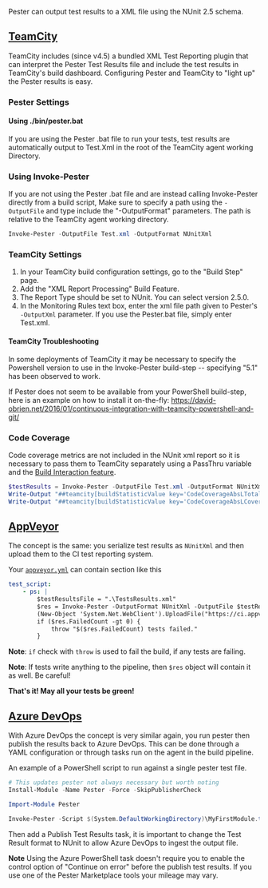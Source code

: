 Pester can output test results to a XML file using the NUnit 2.5 schema.

## [TeamCity](https://www.jetbrains.com/teamcity/)

TeamCity includes (since v4.5) a bundled XML Test Reporting plugin that can interpret the Pester Test Results file and include the test results in TeamCity's build dashboard. Configuring Pester and TeamCity to "light up" the Pester results is easy.

### Pester Settings

#### Using ./bin/pester.bat

If you are using the Pester .bat file to run your tests, test results are automatically output to Test.Xml in the root of the TeamCity agent working Directory.

### Using Invoke-Pester

If you are not using the Pester .bat file and are instead calling Invoke-Pester directly from a build script, Make sure to specify a path using the `-OutputFile` and type include the "-OutputFormat" parameters. The path is relative to the TeamCity agent working directory.

```powershell
Invoke-Pester -OutputFile Test.xml -OutputFormat NUnitXml
```

### TeamCity Settings

1. In your TeamCity build configuration settings, go to the "Build Step" page.
1. Add the "XML Report Processing" Build Feature.
1. The Report Type should be set to NUnit. You can select version 2.5.0.
1. In the Monitoring Rules text box, enter the xml file path given to Pester's `-OutputXml` parameter. If you use the Pester.bat file, simply enter Test.xml.

#### TeamCity Troubleshooting

In some deployments of TeamCity it may be necessary to specify the Powershell version to use in the Invoke-Pester build-step -- specifying "5.1" has been observed to work.

If Pester does not seem to be available from your PowerShell build-step, here is an example on how to install it on-the-fly: https://david-obrien.net/2016/01/continuous-integration-with-teamcity-powershell-and-git/

### Code Coverage

Code coverage metrics are not included in the NUnit xml report so it is necessary to pass them to TeamCity separately using a PassThru variable and the [Build Interaction feature](https://confluence.jetbrains.com/display/TCD8/Build+Script+Interaction+with+TeamCity#BuildScriptInteractionwithTeamCity-ReportingBuildStatistics).

```powershell
$testResults = Invoke-Pester -OutputFile Test.xml -OutputFormat NUnitXml -CodeCoverage (Get-ChildItem -Path $PSScriptRoot\*.ps1 -Exclude *.Tests.* ).FullName -PassThru
Write-Output "##teamcity[buildStatisticValue key='CodeCoverageAbsLTotal' value='$($testResults.CodeCoverage.NumberOfCommandsAnalyzed)']"
Write-Output "##teamcity[buildStatisticValue key='CodeCoverageAbsLCovered' value='$($testResults.CodeCoverage.NumberOfCommandsExecuted)']"
```

## [AppVeyor](appveyor.com)

The concept is the same: you serialize test results as `NUnitXml` and then upload them to the CI test reporting system.

Your [`appveyor.yml`](https://www.appveyor.com/docs/appveyor-yml) can contain section like this

```yaml
test_script:
    - ps: |
        $testResultsFile = ".\TestsResults.xml"
        $res = Invoke-Pester -OutputFormat NUnitXml -OutputFile $testResultsFile -PassThru
        (New-Object 'System.Net.WebClient').UploadFile("https://ci.appveyor.com/api/testresults/nunit/$($env:APPVEYOR_JOB_ID)", (Resolve-Path $testResultsFile))
        if ($res.FailedCount -gt 0) {
            throw "$($res.FailedCount) tests failed."
        }
```

**Note**: `if` check with `throw` is used to fail the build, if any tests are failing.

**Note**: If tests write anything to the pipeline, then `$res` object will contain it as well.  Be careful!

**That's it! May all your tests be green!**

## [Azure DevOps](https://azure.microsoft.com/en-us/solutions/devops/)

With Azure DevOps the concept is very similar again, you run pester then publish the results back to Azure DevOps. This can be done through a YAML configuration or through tasks run on the agent in the build pipeline.

An example of a PowerShell script to run against a single pester test file.

```powershell
# This updates pester not always necessary but worth noting
Install-Module -Name Pester -Force -SkipPublisherCheck

Import-Module Pester

Invoke-Pester -Script $(System.DefaultWorkingDirectory)\MyFirstModule.test.ps1 -OutputFile $(System.DefaultWorkingDirectory)\Test-Pester.XML -OutputFormat NUnitXML
```

Then add a Publish Test Results task, it is important to change the Test Result format to NUnit to allow Azure DevOps to ingest the output file.

**Note** Using the Azure PowerShell task doesn't require you to enable the control option of "Continue on error" before the publish test results. If you use one of the Pester Marketplace tools your mileage may vary.
